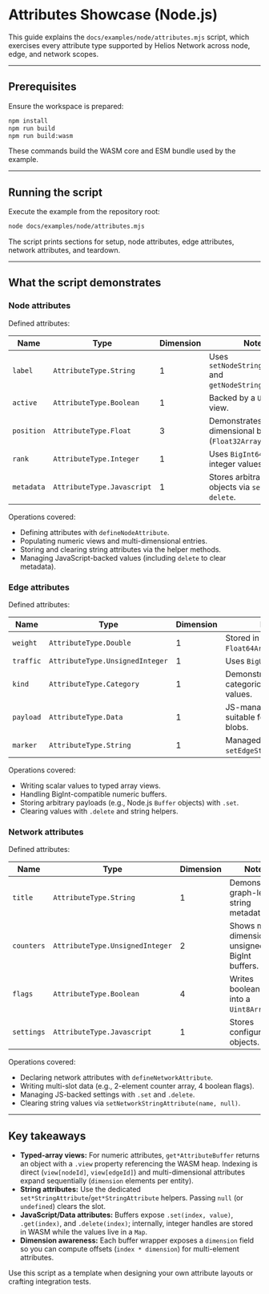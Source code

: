 # Attributes Showcase (Node.js)

This guide explains the `docs/examples/node/attributes.mjs` script, which exercises every attribute type supported by Helios Network across node, edge, and network scopes.

---

## Prerequisites

Ensure the workspace is prepared:

```bash
npm install
npm run build
npm run build:wasm
```

These commands build the WASM core and ESM bundle used by the example.

---

## Running the script

Execute the example from the repository root:

```bash
node docs/examples/node/attributes.mjs
```

The script prints sections for setup, node attributes, edge attributes, network attributes, and teardown.

---

## What the script demonstrates

### Node attributes

Defined attributes:

| Name       | Type                          | Dimension | Notes                                    |
|------------|-------------------------------|-----------|------------------------------------------|
| `label`    | `AttributeType.String`        | 1         | Uses `setNodeStringAttribute` and `getNodeStringAttribute`. |
| `active`   | `AttributeType.Boolean`       | 1         | Backed by a `Uint8Array` view.           |
| `position` | `AttributeType.Float`         | 3         | Demonstrates multi-dimensional buffers (`Float32Array`). |
| `rank`     | `AttributeType.Integer`       | 1         | Uses `BigInt64Array` for integer values. |
| `metadata` | `AttributeType.Javascript`    | 1         | Stores arbitrary JS objects via `set` / `get` / `delete`. |

Operations covered:

- Defining attributes with `defineNodeAttribute`.
- Populating numeric views and multi-dimensional entries.
- Storing and clearing string attributes via the helper methods.
- Managing JavaScript-backed values (including `delete` to clear metadata).

### Edge attributes

Defined attributes:

| Name       | Type                           | Dimension | Notes                                          |
|------------|--------------------------------|-----------|------------------------------------------------|
| `weight`   | `AttributeType.Double`         | 1         | Stored in a `Float64Array`.                    |
| `traffic`  | `AttributeType.UnsignedInteger`| 1         | Uses `BigUint64Array`.                         |
| `kind`     | `AttributeType.Category`       | 1         | Demonstrates categorical integer values.       |
| `payload`  | `AttributeType.Data`           | 1         | JS-managed handles suitable for binary blobs.  |
| `marker`   | `AttributeType.String`         | 1         | Managed via `setEdgeStringAttribute`.         |

Operations covered:

- Writing scalar values to typed array views.
- Handling BigInt-compatible numeric buffers.
- Storing arbitrary payloads (e.g., Node.js `Buffer` objects) with `.set`.
- Clearing values with `.delete` and string helpers.

### Network attributes

Defined attributes:

| Name       | Type                           | Dimension | Notes                                             |
|------------|--------------------------------|-----------|---------------------------------------------------|
| `title`    | `AttributeType.String`         | 1         | Demonstrates graph-level string metadata.         |
| `counters` | `AttributeType.UnsignedInteger`| 2         | Shows multi-dimensional unsigned BigInt buffers.  |
| `flags`    | `AttributeType.Boolean`        | 4         | Writes boolean flags into a `Uint8Array`.         |
| `settings` | `AttributeType.Javascript`     | 1         | Stores configuration objects.                     |

Operations covered:

- Declaring network attributes with `defineNetworkAttribute`.
- Writing multi-slot data (e.g., 2-element counter array, 4 boolean flags).
- Managing JS-backed settings with `.set` and `.delete`.
- Clearing string values via `setNetworkStringAttribute(name, null)`.

---

## Key takeaways

- **Typed-array views:** For numeric attributes, `get*AttributeBuffer` returns an object with a `.view` property referencing the WASM heap. Indexing is direct (`view[nodeId]`, `view[edgeId]`) and multi-dimensional attributes expand sequentially (`dimension` elements per entity).
- **String attributes:** Use the dedicated `set*StringAttribute`/`get*StringAttribute` helpers. Passing `null` (or `undefined`) clears the slot.
- **JavaScript/Data attributes:** Buffers expose `.set(index, value)`, `.get(index)`, and `.delete(index)`; internally, integer handles are stored in WASM while the values live in a `Map`.
- **Dimension awareness:** Each buffer wrapper exposes a `dimension` field so you can compute offsets (`index * dimension`) for multi-element attributes.

Use this script as a template when designing your own attribute layouts or crafting integration tests.
